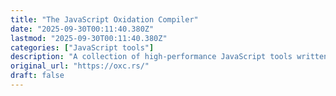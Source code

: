 ```yaml
---
title: "The JavaScript Oxidation Compiler"
date: "2025-09-30T00:11:40.380Z"
lastmod: "2025-09-30T00:11:40.380Z"
categories: ["JavaScript tools"]
description: "A collection of high-performance JavaScript tools written in Rust"
original_url: "https://oxc.rs/"
draft: false
---
```

